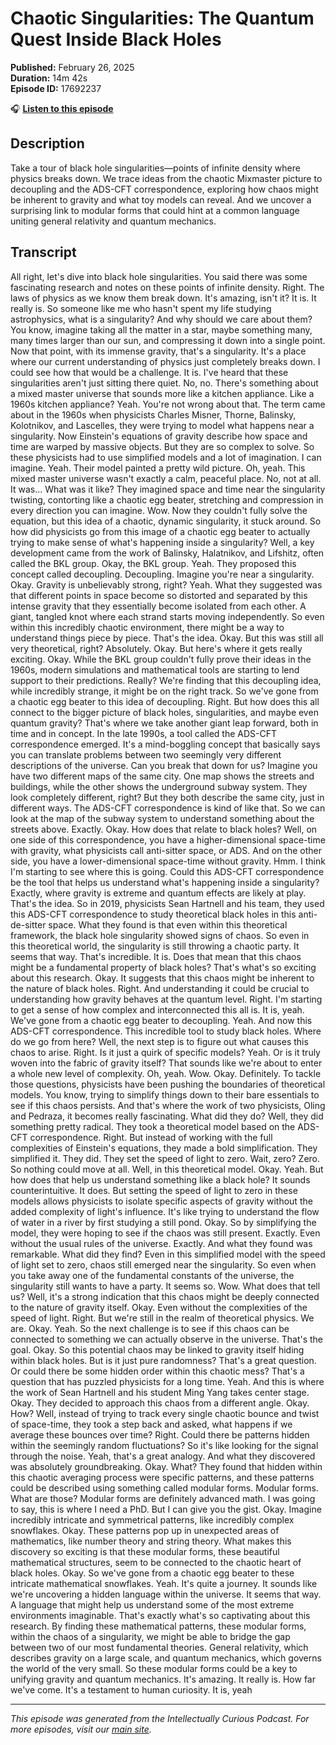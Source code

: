 # Chaotic Singularities: The Quantum Quest Inside Black Holes

**Published:** February 26, 2025  
**Duration:** 14m 42s  
**Episode ID:** 17692237

🎧 **[Listen to this episode](https://intellectuallycurious.buzzsprout.com/2529712/episodes/17692237-chaotic-singularities-the-quantum-quest-inside-black-holes)**

## Description

Take a tour of black hole singularities—points of infinite density where physics breaks down. We trace ideas from the chaotic Mixmaster picture to decoupling and the ADS-CFT correspondence, exploring how chaos might be inherent to gravity and what toy models can reveal. And we uncover a surprising link to modular forms that could hint at a common language uniting general relativity and quantum mechanics.

## Transcript

All right, let's dive into black hole singularities. You said there was some fascinating research and notes on these points of infinite density. Right. The laws of physics as we know them break down. It's amazing, isn't it? It is. It really is. So someone like me who hasn't spent my life studying astrophysics, what is a singularity? And why should we care about them? You know, imagine taking all the matter in a star, maybe something many, many times larger than our sun, and compressing it down into a single point. Now that point, with its immense gravity, that's a singularity. It's a place where our current understanding of physics just completely breaks down. I could see how that would be a challenge. It is. I've heard that these singularities aren't just sitting there quiet. No, no. There's something about a mixed master universe that sounds more like a kitchen appliance. Like a 1960s kitchen appliance? Yeah. You're not wrong about that. The term came about in the 1960s when physicists Charles Misner, Thorne, Balinsky, Kolotnikov, and Lascelles, they were trying to model what happens near a singularity. Now Einstein's equations of gravity describe how space and time are warped by massive objects. But they are so complex to solve. So these physicists had to use simplified models and a lot of imagination. I can imagine. Yeah. Their model painted a pretty wild picture. Oh, yeah. This mixed master universe wasn't exactly a calm, peaceful place. No, not at all. It was... What was it like? They imagined space and time near the singularity twisting, contorting like a chaotic egg beater, stretching and compression in every direction you can imagine. Wow. Now they couldn't fully solve the equation, but this idea of a chaotic, dynamic singularity, it stuck around. So how did physicists go from this image of a chaotic egg beater to actually trying to make sense of what's happening inside a singularity? Well, a key development came from the work of Balinsky, Halatnikov, and Lifshitz, often called the BKL group. Okay, the BKL group. Yeah. They proposed this concept called decoupling. Decoupling. Imagine you're near a singularity. Okay. Gravity is unbelievably strong, right? Yeah. What they suggested was that different points in space become so distorted and separated by this intense gravity that they essentially become isolated from each other. A giant, tangled knot where each strand starts moving independently. So even within this incredibly chaotic environment, there might be a way to understand things piece by piece. That's the idea. Okay. But this was still all very theoretical, right? Absolutely. Okay. But here's where it gets really exciting. Okay. While the BKL group couldn't fully prove their ideas in the 1960s, modern simulations and mathematical tools are starting to lend support to their predictions. Really? We're finding that this decoupling idea, while incredibly strange, it might be on the right track. So we've gone from a chaotic egg beater to this idea of decoupling. Right. But how does this all connect to the bigger picture of black holes, singularities, and maybe even quantum gravity? That's where we take another giant leap forward, both in time and in concept. In the late 1990s, a tool called the ADS-CFT correspondence emerged. It's a mind-boggling concept that basically says you can translate problems between two seemingly very different descriptions of the universe. Can you break that down for us? Imagine you have two different maps of the same city. One map shows the streets and buildings, while the other shows the underground subway system. They look completely different, right? But they both describe the same city, just in different ways. The ADS-CFT correspondence is kind of like that. So we can look at the map of the subway system to understand something about the streets above. Exactly. Okay. How does that relate to black holes? Well, on one side of this correspondence, you have a higher-dimensional space-time with gravity, what physicists call anti-sitter space, or ADS. And on the other side, you have a lower-dimensional space-time without gravity. Hmm. I think I'm starting to see where this is going. Could this ADS-CFT correspondence be the tool that helps us understand what's happening inside a singularity? Exactly, where gravity is extreme and quantum effects are likely at play. That's the idea. So in 2019, physicists Sean Hartnell and his team, they used this ADS-CFT correspondence to study theoretical black holes in this anti-de-sitter space. What they found is that even within this theoretical framework, the black hole singularity showed signs of chaos. So even in this theoretical world, the singularity is still throwing a chaotic party. It seems that way. That's incredible. It is. Does that mean that this chaos might be a fundamental property of black holes? That's what's so exciting about this research. Okay. It suggests that this chaos might be inherent to the nature of black holes. Right. And understanding it could be crucial to understanding how gravity behaves at the quantum level. Right. I'm starting to get a sense of how complex and interconnected this all is. It is, yeah. We've gone from a chaotic egg beater to decoupling. Yeah. And now this ADS-CFT correspondence. This incredible tool to study black holes. Where do we go from here? Well, the next step is to figure out what causes this chaos to arise. Right. Is it just a quirk of specific models? Yeah. Or is it truly woven into the fabric of gravity itself? That sounds like we're about to enter a whole new level of complexity. Oh, yeah. Wow. Okay. Definitely. To tackle those questions, physicists have been pushing the boundaries of theoretical models. You know, trying to simplify things down to their bare essentials to see if this chaos persists. And that's where the work of two physicists, Oling and Pedraza, it becomes really fascinating. What did they do? Well, they did something pretty radical. They took a theoretical model based on the ADS-CFT correspondence. Right. But instead of working with the full complexities of Einstein's equations, they made a bold simplification. They simplified it. They did. They set the speed of light to zero. Wait, zero? Zero. So nothing could move at all. Well, in this theoretical model. Okay. Yeah. But how does that help us understand something like a black hole? It sounds counterintuitive. It does. But setting the speed of light to zero in these models allows physicists to isolate specific aspects of gravity without the added complexity of light's influence. It's like trying to understand the flow of water in a river by first studying a still pond. Okay. So by simplifying the model, they were hoping to see if the chaos was still present. Exactly. Even without the usual rules of the universe. Exactly. And what they found was remarkable. What did they find? Even in this simplified model with the speed of light set to zero, chaos still emerged near the singularity. So even when you take away one of the fundamental constants of the universe, the singularity still wants to have a party. It seems so. Wow. What does that tell us? Well, it's a strong indication that this chaos might be deeply connected to the nature of gravity itself. Okay. Even without the complexities of the speed of light. Right. But we're still in the realm of theoretical physics. We are. Okay. Yeah. So the next challenge is to see if this chaos can be connected to something we can actually observe in the universe. That's the goal. Okay. So this potential chaos may be linked to gravity itself hiding within black holes. But is it just pure randomness? That's a great question. Or could there be some hidden order within this chaotic mess? That's a question that has puzzled physicists for a long time. Yeah. And this is where the work of Sean Hartnell and his student Ming Yang takes center stage. Okay. They decided to approach this chaos from a different angle. Okay. How? Well, instead of trying to track every single chaotic bounce and twist of space-time, they took a step back and asked, what happens if we average these bounces over time? Right. Could there be patterns hidden within the seemingly random fluctuations? So it's like looking for the signal through the noise. Yeah, that's a great analogy. And what they discovered was absolutely groundbreaking. Okay. What? They found that hidden within this chaotic averaging process were specific patterns, and these patterns could be described using something called modular forms. Modular forms. What are those? Modular forms are definitely advanced math. I was going to say, this is where I need a PhD. But I can give you the gist. Okay. Imagine incredibly intricate and symmetrical patterns, like incredibly complex snowflakes. Okay. These patterns pop up in unexpected areas of mathematics, like number theory and string theory. What makes this discovery so exciting is that these modular forms, these beautiful mathematical structures, seem to be connected to the chaotic heart of black holes. Okay. So we've gone from a chaotic egg beater to these intricate mathematical snowflakes. Yeah. It's quite a journey. It sounds like we're uncovering a hidden language within the universe. It seems that way. A language that might help us understand some of the most extreme environments imaginable. That's exactly what's so captivating about this research. By finding these mathematical patterns, these modular forms, within the chaos of a singularity, we might be able to bridge the gap between two of our most fundamental theories. General relativity, which describes gravity on a large scale, and quantum mechanics, which governs the world of the very small. So these modular forms could be a key to unifying gravity and quantum mechanics. It's amazing. It really is. How far we've come. It's a testament to human curiosity. It is, yeah

---
*This episode was generated from the Intellectually Curious Podcast. For more episodes, visit our [main site](https://intellectuallycurious.buzzsprout.com).*
